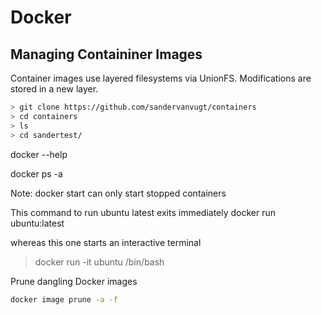 # Docker

## Managing Containiner Images

Container images use layered filesystems via UnionFS.  Modifications are stored in a new layer.

```bash
> git clone https://github.com/sandervanvugt/containers
> cd containers
> ls
> cd sandertest/

```

docker --help

docker ps -a

Note: docker start can only start stopped containers

This command to run ubuntu latest exits immediately
docker run ubuntu:latest

whereas this one starts an interactive terminal
> docker run -it ubuntu /bin/bash

Prune dangling Docker images

```sh
docker image prune -a -f
```